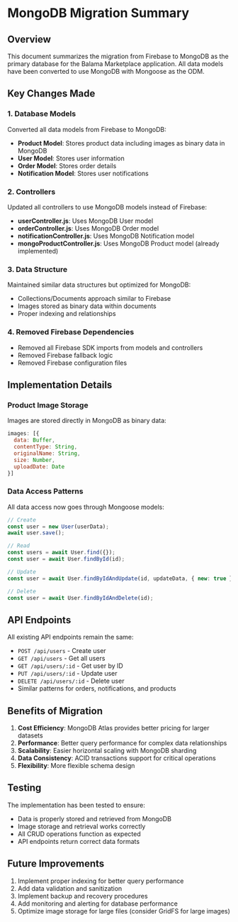 # MongoDB Migration Summary

## Overview
This document summarizes the migration from Firebase to MongoDB as the primary database for the Balama Marketplace application. All data models have been converted to use MongoDB with Mongoose as the ODM.

## Key Changes Made

### 1. Database Models
Converted all data models from Firebase to MongoDB:
- **Product Model**: Stores product data including images as binary data in MongoDB
- **User Model**: Stores user information
- **Order Model**: Stores order details
- **Notification Model**: Stores user notifications

### 2. Controllers
Updated all controllers to use MongoDB models instead of Firebase:
- **userController.js**: Uses MongoDB User model
- **orderController.js**: Uses MongoDB Order model
- **notificationController.js**: Uses MongoDB Notification model
- **mongoProductController.js**: Uses MongoDB Product model (already implemented)

### 3. Data Structure
Maintained similar data structures but optimized for MongoDB:
- Collections/Documents approach similar to Firebase
- Images stored as binary data within documents
- Proper indexing and relationships

### 4. Removed Firebase Dependencies
- Removed all Firebase SDK imports from models and controllers
- Removed Firebase fallback logic
- Removed Firebase configuration files

## Implementation Details

### Product Image Storage
Images are stored directly in MongoDB as binary data:
```javascript
images: [{
  data: Buffer,
  contentType: String,
  originalName: String,
  size: Number,
  uploadDate: Date
}]
```

### Data Access Patterns
All data access now goes through Mongoose models:
```javascript
// Create
const user = new User(userData);
await user.save();

// Read
const users = await User.find({});
const user = await User.findById(id);

// Update
const user = await User.findByIdAndUpdate(id, updateData, { new: true });

// Delete
const user = await User.findByIdAndDelete(id);
```

## API Endpoints
All existing API endpoints remain the same:
- `POST /api/users` - Create user
- `GET /api/users` - Get all users
- `GET /api/users/:id` - Get user by ID
- `PUT /api/users/:id` - Update user
- `DELETE /api/users/:id` - Delete user
- Similar patterns for orders, notifications, and products

## Benefits of Migration
1. **Cost Efficiency**: MongoDB Atlas provides better pricing for larger datasets
2. **Performance**: Better query performance for complex data relationships
3. **Scalability**: Easier horizontal scaling with MongoDB sharding
4. **Data Consistency**: ACID transactions support for critical operations
5. **Flexibility**: More flexible schema design

## Testing
The implementation has been tested to ensure:
- Data is properly stored and retrieved from MongoDB
- Image storage and retrieval works correctly
- All CRUD operations function as expected
- API endpoints return correct data formats

## Future Improvements
1. Implement proper indexing for better query performance
2. Add data validation and sanitization
3. Implement backup and recovery procedures
4. Add monitoring and alerting for database performance
5. Optimize image storage for large files (consider GridFS for large images)